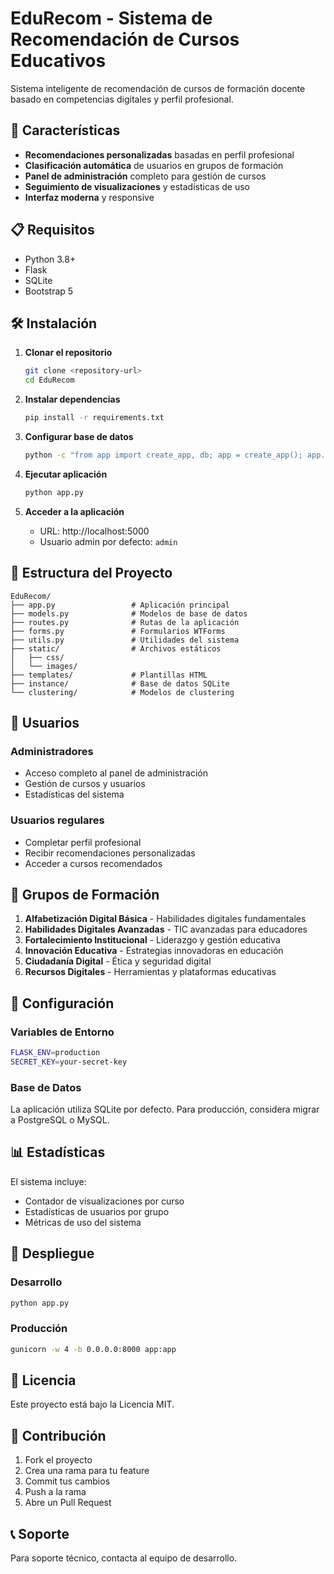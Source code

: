 # EduRecom - Sistema de Recomendación de Cursos Educativos

Sistema inteligente de recomendación de cursos de formación docente basado en competencias digitales y perfil profesional.

## 🚀 Características

- **Recomendaciones personalizadas** basadas en perfil profesional
- **Clasificación automática** de usuarios en grupos de formación
- **Panel de administración** completo para gestión de cursos
- **Seguimiento de visualizaciones** y estadísticas de uso
- **Interfaz moderna** y responsive

## 📋 Requisitos

- Python 3.8+
- Flask
- SQLite
- Bootstrap 5

## 🛠️ Instalación

1. **Clonar el repositorio**
   ```bash
   git clone <repository-url>
   cd EduRecom
   ```

2. **Instalar dependencias**
   ```bash
   pip install -r requirements.txt
   ```

3. **Configurar base de datos**
   ```bash
   python -c "from app import create_app, db; app = create_app(); app.app_context().push(); db.create_all()"
   ```

4. **Ejecutar aplicación**
   ```bash
   python app.py
   ```

5. **Acceder a la aplicación**
   - URL: http://localhost:5000
   - Usuario admin por defecto: `admin`

## 📁 Estructura del Proyecto

```
EduRecom/
├── app.py                 # Aplicación principal
├── models.py              # Modelos de base de datos
├── routes.py              # Rutas de la aplicación
├── forms.py               # Formularios WTForms
├── utils.py               # Utilidades del sistema
├── static/                # Archivos estáticos
│   ├── css/
│   └── images/
├── templates/             # Plantillas HTML
├── instance/              # Base de datos SQLite
└── clustering/            # Modelos de clustering
```

## 👥 Usuarios

### Administradores
- Acceso completo al panel de administración
- Gestión de cursos y usuarios
- Estadísticas del sistema

### Usuarios regulares
- Completar perfil profesional
- Recibir recomendaciones personalizadas
- Acceder a cursos recomendados

## 🎯 Grupos de Formación

1. **Alfabetización Digital Básica** - Habilidades digitales fundamentales
2. **Habilidades Digitales Avanzadas** - TIC avanzadas para educadores
3. **Fortalecimiento Institucional** - Liderazgo y gestión educativa
4. **Innovación Educativa** - Estrategias innovadoras en educación
5. **Ciudadanía Digital** - Ética y seguridad digital
6. **Recursos Digitales** - Herramientas y plataformas educativas

## 🔧 Configuración

### Variables de Entorno
```bash
FLASK_ENV=production
SECRET_KEY=your-secret-key
```

### Base de Datos
La aplicación utiliza SQLite por defecto. Para producción, considera migrar a PostgreSQL o MySQL.

## 📊 Estadísticas

El sistema incluye:
- Contador de visualizaciones por curso
- Estadísticas de usuarios por grupo
- Métricas de uso del sistema

## 🚀 Despliegue

### Desarrollo
```bash
python app.py
```

### Producción
```bash
gunicorn -w 4 -b 0.0.0.0:8000 app:app
```

## 📝 Licencia

Este proyecto está bajo la Licencia MIT.

## 🤝 Contribución

1. Fork el proyecto
2. Crea una rama para tu feature
3. Commit tus cambios
4. Push a la rama
5. Abre un Pull Request

## 📞 Soporte

Para soporte técnico, contacta al equipo de desarrollo.